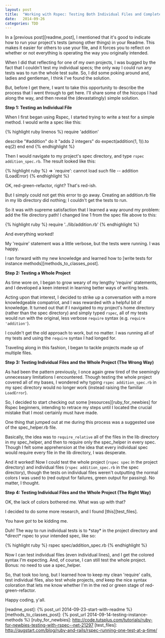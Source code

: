 ```yaml
---
layout: post
title:  "Working with Rspec: Testing Both Individual Files and Complete Projects"
date:   2014-09-26 
categories: TDD
---
```


In a [previous post][readme_post], I mentioned that it's good to indicate how to run your project's tests (among other things) in your Readme. This makes it easier for others to use your file, and it forces you to reflect on whether or not everything is operating the way you originally intended.

When I did that reflecting for one of my own projects, I was bugged by the fact that I couldn't test my individual specs; the only way I could run any tests was to run the whole test suite. So, I did some poking around and, ladies and gentleman, I think I've found the solution.

But, before I get there, I want to take this opportunity to describe the process that I went through to get here. I'll share some of the hiccups I had along the way, and then reveal the (devastatingly) simple solution.

**Step 1: Testing an Individual File**

When I first began using Rspec, I started trying to write a test for a simple method. I would write a spec like this:

{% highlight ruby linenos %}
require 'addition'

describe "#addition" do
  it "adds 2 integers" do
    expect(addition(1, 1)).to eq(2)
  end
end
{% endhighlight %}

Then I would navigate to my project's spec directory, and type `rspec addition_spec.rb`. The result looked like this: 

{% highlight ruby %}
=> `require': cannot load such file -- addition (LoadError)
{% endhighlight %}

OK, red-green-refactor, right? That's red-ish.

But I simply could not get this error to go away. Creating an addition.rb file in my lib directory did nothing; I couldn't get the tests to run. 

So it was with supreme satisfaction that I learned a way around my problem: add the file directory path! I changed line 1 from the spec file above to this: 

{% highlight ruby %}
require '../lib/addition.rb'
{% endhighlight %}

And everything worked!

My 'require' statement was a little verbose, but the tests were running. I was happy. 

I ran forward with my new knowledge and learned how to [write tests for instance methods][methods_to_classes_post]. 

**Step 2: Testing a Whole Project**

As time wore on, I began to grow weary of my lengthy 'require' statements, and I developed a keen interest in learning better ways of writing tests.

Acting upon that interest, I decided to strike up a conversation with a more knowledgeable compatriot, and I was rewarded with a helpful bit of knowledge. It turned out that if I navigated to my project's home directory (rather than the spec directory) and simply typed `rspec`, all of my tests would run with the original, less verbose `require` syntax (e.g. `require 'addition'`).

I couldn't get the old approach to work, but no matter. I was running all of my tests and using the `require` syntax I had longed for.

Traveling along in this fashion, I began to tackle projects made up of multiple files.

**Step 3: Testing Individual Files and the Whole Project (The Wrong Way)**

As had been the pattern previously, I once again grew tired of the seemingly unnecessary limitations I encountered. Though testing the whole project covered all of my bases, I wondered why typing `rspec addition_spec.rb` in my spec directory would no longer work (instead raising the familiar `LoadError`).

So, I decided to start checking out some [resources][ruby_for_newbies] for Rspec beginners, intending to retrace my steps until I located the crucial mistake that I most certainly must have made. 

One thing that jumped out at me during this process was a suggested use of the spec_helper.rb file.

Basically, the idea was to `require_relative` all of the files in the lib directory in my spec_helper, and then to require only the spec_helper in every spec. Though I felt some apprehension at the idea that every individual spec would require every file in the lib directory, I was desperate.

And it worked! Now I could test the whole project (`rspec spec` in the project directory) and individual files (`rspec addition_spec.rb` in the spec directory), though the tests on individual files weren't outputting the normal colors I was used to (red output for failures, green output for passing). No matter, I thought.

**Step 4: Testing Individual Files and the Whole Project (The Right Way)**

OK, the lack of colors bothered me. What was up with that? 

I decided to do some more research, and I found [this][test_files].

You have *got* to be kidding me.

Duh! The way to run individual tests is to \*stay\* in the project directory and \*direct\* rspec to your intended spec, like so:

{% highlight ruby %}
rspec spec/addition_spec.rb
{% endhighlight %} 

Now I can test individual files (even individual lines), and I get the colored syntax I'm expecting. And, of course, I can still test the whole project. Bonus: no need to use a spec_helper.

So, that took too long, but I learned how to keep my clean 'require' calls, test individual files, also test whole projects, *and* keep the nice syntax coloration that lets me know whether I'm in the red or green stage of red-green-refactor.

Happy coding, y'all.

[readme_post]: {% post_url 2014-09-23-start-with-readme %}
[methods_to_classes_post]: {% post_url 2014-09-14-testing-instance-methods %}
[ruby_for_newbies]: http://code.tutsplus.com/tutorials/ruby-for-newbies-testing-with-rspec--net-21297
[test_files]: http://qugstart.com/blog/ruby-and-rails/rspec-running-one-test-at-a-time/